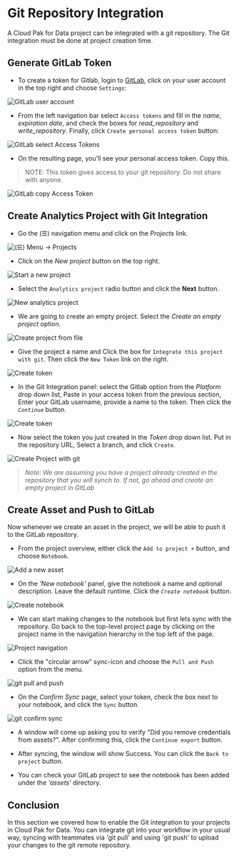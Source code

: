 # Git Repository Integration

A Cloud Pak for Data project can be integrated with a git repository. The Git integration must be done at project creation time.

## Generate GitLab Token

* To create a token for Gitlab, login to [GitLab](https://about.gitlab.com/), click on your user account in the top right and choose `Settings`:

![GitLab user account](../images/git/GitLabUserAccount.png)

* From the left navigation bar select `Access tokens` and fill in the *name*, *expiration date*, and check the boxes for *read_repository* and *write_repository*. Finally, click `Create personal access token` button:

![GitLab select Access Tokens](../images/git/GitLabSelectAccessTokens.png)

* On the resulting page, you'll see your personal access token. Copy this.

> NOTE: This token gives access to your git repository. Do not share with anyone.

![GitLab copy Access Token](../images/git/GitLabCopyToken.png)

## Create Analytics Project with Git Integration

* Go the (☰) navigation menu and click on the *Projects* link.

![(☰) Menu -> Projects](../images/navigation/menu-projects.png)

* Click on the *New project* button on the top right.

![Start a new project](../images/prework/new-project.png)

* Select the `Analytics project` radio button and click the **Next** button.

![New analytics project](../images/prework/new-project-type.png)

* We are going to create an empty project. Select the _*Create an empty project*_ option.

![Create project from file](../images/prework/new-project-empty.png)

* Give the project a name and Click the box for `Integrate this project with git`. Then click the `New Token` link on the right.

![Create token](../images/git/create-git-token.png)

* In the Git Integration panel: select the Gitlab option from the *Platform* drop down list, Paste in your access token from the previous section, Enter your GitLab username, provide a name to the token. Then click the *`Continue`* button.

![Create token](../images/git/create-git-token-details.png)

* Now select the token you just created in the *Token* drop down list. Put in the repository URL, Select a branch, and click `Create`.

![Create Project with git](../images/git/project-new-with-git.png)

> *Note: We are assuming you have a project already created in the repository that you will synch to. If not, go ahead and create an empty project in GitLab*

## Create Asset and Push to GitLab

Now whenever we create an asset in the project, we will be able to push it to the GitLab repository.

* From the project overview, either click the `Add to project +` button, and choose `Notebook`.

![Add a new asset](../images/git/git-new-notebook-asset.png)

* On the *'New notebook'* panel, give the notebook a name and optional description. Leave the default runtime. Click the *`Create notebook`* button.

![Create notebook](../images/git/gitCreateNotebook.png)

* We can start making changes to the notebook but first lets sync with the repository. Go back to the top-level project page by clicking on the project name in the navigation hierarchy in the top left of the page.

![Project navigation](../images/git/git-navigate-project-home.png)

* Click the "circular arrow" sync-icon and choose the `Pull and Push` option from the menu.

![git pull and push](../images/git/gitPullAndPush.png)

* On the *Confirm Sync* page, select your token, check the box next to your notebook, and click the `Sync` button.

![git confirm sync](../images/git/gitConfirmSync.png)

* A window will come up asking you to verify "Did you remove credentials from assets?". After confirming this, click the `Continue export` button.

* After syncing, the window will show Success. You can click the `Back to project` button.

* You can check your GitLab project to see the notebook has been added under the *'assets'* directory.

## Conclusion

In this section we covered how to enable the Git integration to your projects in Cloud Pak for Data. You can integrate git into your workflow in your usual way, syncing with teammates via 'git pull' and using 'git push' to upload your changes to the git remote repository.
